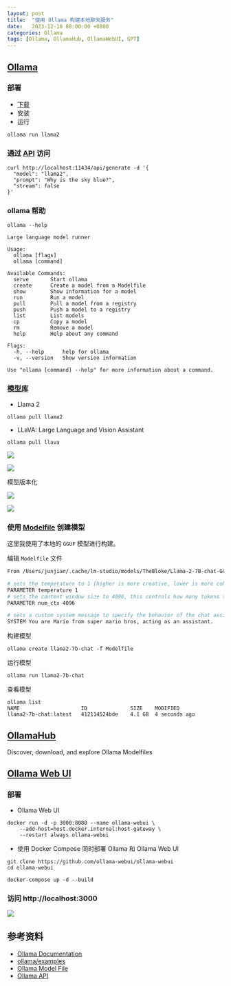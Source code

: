 ```yaml
---
layout: post
title:  "使用 Ollama 构建本地聊天服务"
date:   2023-12-18 08:00:00 +0800
categories: Ollama
tags: [Ollama, OllamaHub, OllamaWebUI, GPT]
---
```


## [Ollama](https://github.com/jmorganca/ollama)

### 部署
- [下载](https://ollama.ai/download)
- 安装
- 运行
```shell
ollama run llama2
```

### 通过 [API](https://github.com/jmorganca/ollama/blob/main/docs/api.md) 访问
```shell
curl http://localhost:11434/api/generate -d '{
  "model": "llama2",
  "prompt": "Why is the sky blue?",
  "stream": false
}'
```

### ollama 帮助
```shell
ollama --help
```
```shell
Large language model runner

Usage:
  ollama [flags]
  ollama [command]

Available Commands:
  serve       Start ollama
  create      Create a model from a Modelfile
  show        Show information for a model
  run         Run a model
  pull        Pull a model from a registry
  push        Push a model to a registry
  list        List models
  cp          Copy a model
  rm          Remove a model
  help        Help about any command

Flags:
  -h, --help      help for ollama
  -v, --version   Show version information

Use "ollama [command] --help" for more information about a command.
```

### [模型库](https://ollama.ai/library)

- Llama 2
```shell
ollama pull llama2
```

- LLaVA: Large Language and Vision Assistant
```shell
ollama pull llava
```

![](/images/2023/Ollama/models.png)

![](/images/2023/Ollama/models-llama2.png)

模型版本化

![](/images/2023/Ollama/models-llama2-tags1.png)

![](/images/2023/Ollama/models-llama2-tags2.png)


### 使用 [Modelfile](https://github.com/jmorganca/ollama/blob/main/docs/modelfile.md) 创建模型

这里我使用了本地的 `GGUF` 模型进行构建。

编辑 `Modelfile` 文件
```dockerfile
From /Users/junjian/.cache/lm-studio/models/TheBloke/Llama-2-7B-chat-GGUF/llama-2-7b-chat.Q4_K_M.gguf

# sets the temperature to 1 [higher is more creative, lower is more coherent]
PARAMETER temperature 1
# sets the context window size to 4096, this controls how many tokens the LLM can use as context to generate the next token
PARAMETER num_ctx 4096

# sets a custom system message to specify the behavior of the chat assistant
SYSTEM You are Mario from super mario bros, acting as an assistant.
```

构建模型
```shell
ollama create llama2-7b-chat -f Modelfile
```

运行模型
```shell
ollama run llama2-7b-chat
```

查看模型
```shell
ollama list                              
NAME                 	ID          	SIZE  	MODIFIED      
llama2-7b-chat:latest	412114524bde	4.1 GB	4 seconds ago
```


## [OllamaHub](https://ollamahub.com/)
Discover, download, and explore Ollama Modelfiles


## [Ollama Web UI](https://github.com/ollama-webui/ollama-webui)

### 部署

- Ollama Web UI
```shell
docker run -d -p 3000:8080 --name ollama-webui \
    --add-host=host.docker.internal:host-gateway \
    --restart always ollama-webui
```

- 使用 Docker Compose 同时部署 Ollama 和 Ollama Web UI
```shell
git clone https://github.com/ollama-webui/ollama-webui
cd ollama-webui

docker-compose up -d --build
```

### 访问 http://localhost:3000

![](/images/2023/Ollama/ollama-web-ui.png)


## 参考资料
- [Ollama Documentation](https://github.com/jmorganca/ollama/tree/main/docs)
- [ollama/examples](https://github.com/jmorganca/ollama/tree/main/examples)
- [Ollama Model File](https://github.com/jmorganca/ollama/blob/main/docs/modelfile.md)
- [Ollama API](https://github.com/jmorganca/ollama/blob/main/docs/api.md)
